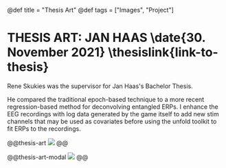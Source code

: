 @def title = "Thesis Art"
@def tags = ["Images", "Project"]

# THESIS ART: JAN HAAS \date{30. November 2021} \thesislink{link-to-thesis}

Rene Skukies was the supervisor for Jan Haas's Bachelor Thesis.

He compared the traditional epoch-based technique to a more recent regression-based method for deconvolving entangled ERPs. I enhance the EEG recordings with log data generated by the game itself to add new stim channels that may be used as covariates before using the unfold toolkit to fit ERPs to the recordings.


@@thesis-art
![](/assets/thesis-art/a2_jan.jpg)
@@

@@thesis-art-modal
![](/assets/thesis-art/a2_jan.jpg)
@@